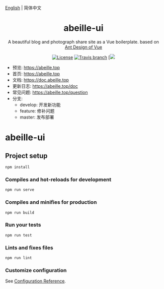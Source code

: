 [English](./README.md) | 简体中文

<h1 align="center">abeille-ui</h1>
<div align="center">
A beautiful blog and photograph share site as a Vue boilerplate. based on  <a href="https://vuecomponent.github.io/ant-design-vue/docs/vue/introduce-cn/" target="_blank">Ant Design of Vue</a>
</div>

<div align="center">

[![License](https://img.shields.io/npm/l/package.json.svg?style=flat)](https://github.com/little3201/abeille-ui/blob/master/LICENSE)
[![Travis branch](https://travis-ci.org/sendya/ant-design-pro-vue.svg?branch=master)](https://travis-ci.org/sendya/ant-design-pro-vue)
[![](https://img.shields.io/cocoapods/v/Abeille-ui.svg?style=flat)
</div>

- 预览: https://abeille.top
- 首页: https://abeille.top
- 文档: https://doc.abeille.top
- 更新日志: https://abeille.top/doc
- 常见问题: https://abeille.top/question
- 分支: 
  - develop: 开发新功能
  - feature: 修补问题
  - master: 发布部署


# abeille-ui

## Project setup
```
npm install
```

### Compiles and hot-reloads for development
```
npm run serve
```

### Compiles and minifies for production
```
npm run build
```

### Run your tests
```
npm run test
```

### Lints and fixes files
```
npm run lint
```

### Customize configuration
See [Configuration Reference](https://cli.vuejs.org/config/).
